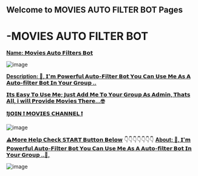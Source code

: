 ## Welcome to MOVIES AUTO FILTER BOT Pages

 # -MOVIES AUTO FILTER BOT

<b>[Name: 𝗠𝗼𝘃𝗶𝗲𝘀 𝗔𝘂𝘁𝗼 𝗙𝗶𝗹𝘁𝗲𝗿𝘀 𝗕𝗼𝘁](https://t.me/joinchat/F61KlHVrbP4wZGVl)</b>

![image](https://user-images.githubusercontent.com/75981442/142905962-3cd5cd63-7d07-4237-9911-c084aaf96a65.png)


<b>[Description: 🙋, 𝗜'𝗺 𝗣𝗼𝘄𝗲𝗿𝗳𝘂𝗹 𝗔𝘂𝘁𝗼-𝗙𝗶𝗹𝘁𝗲𝗿 𝗕𝗼𝘁 𝗬𝗼𝘂 𝗖𝗮𝗻 𝗨𝘀𝗲 𝗠𝗲 𝗔𝘀 𝗔 𝗔𝘂𝘁𝗼-𝗳𝗶𝗹𝘁𝗲𝗿 𝗕𝗼𝘁 𝗜𝗻 𝗬𝗼𝘂𝗿 𝗚𝗿𝗼𝘂𝗽 ..](https://t.me/joinchat/F61KlHVrbP4wZGVl)</b>

<b>[𝗜𝘁𝘀 𝗘𝗮𝘀𝘆 𝗧𝗼 𝗨𝘀𝗲 𝗠𝗲; 𝗝𝘂𝘀𝘁 𝗔𝗱𝗱 𝗠𝗲 𝗧𝗼 𝗬𝗼𝘂𝗿 𝗚𝗿𝗼𝘂𝗽 𝗔𝘀 𝗔𝗱𝗺𝗶𝗻, 𝗧𝗵𝗮𝘁𝘀 𝗔𝗹𝗹, 𝗶 𝘄𝗶𝗹𝗹 𝗣𝗿𝗼𝘃𝗶𝗱𝗲 𝗠𝗼𝘃𝗶𝗲𝘀 𝗧𝗵𝗲𝗿𝗲...🤓](https://t.me/joinchat/F61KlHVrbP4wZGVl)</b>

<b>[❗️𝗝𝗢𝗜𝗡 ❗️ 𝗠𝗢𝗩𝗜𝗘𝗦 𝗖𝗛𝗔𝗡𝗡𝗘𝗟 ❗️](https://t.me/joinchat/F61KlHVrbP4wZGVl)</b>
 
![image](https://user-images.githubusercontent.com/75981442/142906158-17b02c3e-115c-496b-87f8-25d29a7c32b2.png)


 
<b>[⚠️𝗠𝗼𝗿𝗲 𝗛𝗲𝗹𝗽 𝗖𝗵𝗲𝗰𝗸 𝗦𝗧𝗔𝗥𝗧 𝗕𝘂𝘁𝘁𝗼𝗻 𝗕𝗲𝗹𝗼𝘄](https://t.me/joinchat/F61KlHVrbP4wZGVl)</b>
👇👇👇👇👇👇👇
<b>[About: 🙋, 𝗜'𝗺 𝗣𝗼𝘄𝗲𝗿𝗳𝘂𝗹 𝗔𝘂𝘁𝗼-𝗙𝗶𝗹𝘁𝗲𝗿 𝗕𝗼𝘁 𝗬𝗼𝘂 𝗖𝗮𝗻 𝗨𝘀𝗲 𝗠𝗲 𝗔𝘀 𝗔 𝗔𝘂𝘁𝗼-𝗳𝗶𝗹𝘁𝗲𝗿 𝗕𝗼𝘁 𝗜𝗻 𝗬𝗼𝘂𝗿 𝗚𝗿𝗼𝘂𝗽 ..🙋,](https://t.me/joinchat/F61KlHVrbP4wZGVl)</b>


![image](https://user-images.githubusercontent.com/75981442/142906167-0dd67337-d4ee-4ba3-8f77-914264b9ea77.png)
